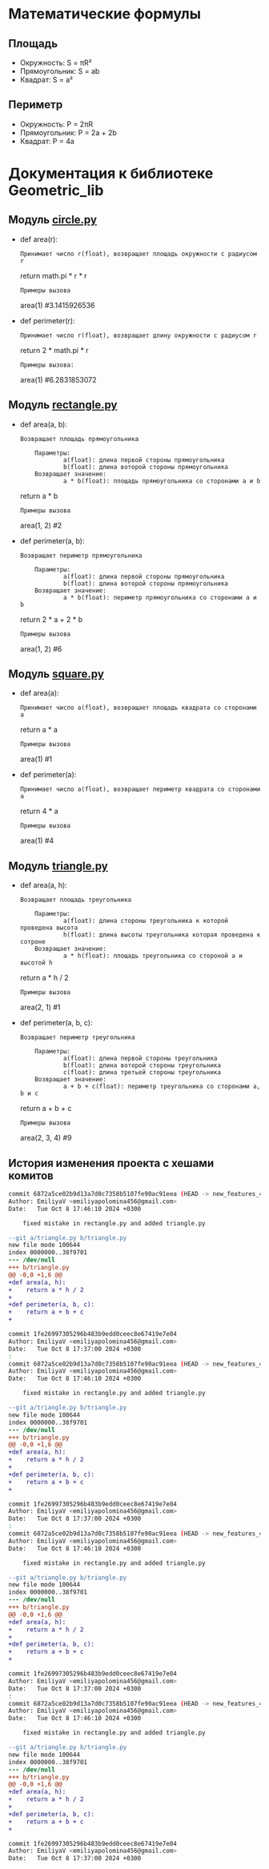 # Математические формулы
## Площадь
- Окружность: S = πR²
- Прямоугольник: S = ab
- Квадрат: S = a²

## Периметр
- Окружность: P = 2πR
- Прямоугольник: P = 2a + 2b
- Квадрат: P = 4a


# Документация к библиотеке Geometric_lib
## Модуль [circle.py](../circle.py)
- def area(r):
    ```
    Принимает число r(float), возвращает площадь окружности с радиусом r
    ```
    return math.pi * r * r
    ```
    Примеры вызова
    ```
    area(1) #3.1415926536

- def perimeter(r):
    ```
    Принимает число r(float), возвращает длину окружности с радиусом r
    ```
    return 2 * math.pi * r
    ```
    Примеры вызова:
    ```
    area(1) #6.2831853072

## Модуль [rectangle.py](../rectangle.py)
- def area(a, b): 
    ```
    Возвращает площадь прямоугольника

        Параметры:
                a(float): длина первой стороны прямоугольника
                b(float): длина воторой стороны прямоугольника
        Возвращает значение:
                a * b(float): площадь прямоугольника со сторонами a и b
    ```
    return a * b
    ```
    Примеры вызова
    ```
    area(1, 2) #2

- def perimeter(a, b): 
    ```
    Возвращает периметр прямоугольника

        Параметры:
                a(float): длина первой стороны прямоугольника
                b(float): длина воторой стороны прямоугольника
        Возвращает значение:
                a * b(float): периметр прямоугольника со сторонами a и b
    ```
    return 2 * a + 2 * b 
     ```
    Примеры вызова
    ```
    area(1, 2) #6

## Модуль [square.py](../square.py)

- def area(a):
    ```
    Принимает число a(float), возвращает площадь квадрата со сторонами a
    ```
    return a * a
     ```
    Примеры вызова
    ```
    area(1) #1


- def perimeter(a):
    ```
    Принимает число a(float), возвращает периметр квадрата со сторонами a
    ```
    return 4 * a
     ```
    Примеры вызова
    ```
    area(1) #4

## Модуль [triangle.py](../triangle.py)
- def area(a, h): 
    ```
    Возвращает площадь треугольника

        Параметры:
                a(float): длина стороны треугольника к которой проведена высота
                h(float): длина высоты треугольника которая проведена к сотроне 
        Возвращает значение:
                a * h(float): площадь треугольника со стороной a и высотой h
    ```
    return a * h / 2 
     ```
    Примеры вызова
    ```
    area(2, 1) #1

- def perimeter(a, b, c): 
    ```
    Возвращает периметр треугольника

        Параметры:
                a(float): длина первой стороны треугольника
                b(float): длина воторой стороны треугольника
                c(float): длина третьей стороны треугольника
        Возвращает значение:
                a + b + с(float): периметр треугольника со сторонами a, b и c
    ```
    return a + b + c
     ```
    Примеры вызова
    ```
    area(2, 3, 4) #9

## История изменения проекта с хешами комитов
```bash
commit 6872a5ce02b9d13a7d0c7358b5107fe90ac91eea (HEAD -> new_features_465453, origin/new_features_465453)
Author: EmiliyaV <emiliyapolomina456@gmail.com>
Date:   Tue Oct 8 17:46:10 2024 +0300

    fixed mistake in rectangle.py and added triangle.py
```
```diff
--git a/triangle.py b/triangle.py
new file mode 100644
index 0000000..38f9701
--- /dev/null
+++ b/triangle.py
@@ -0,0 +1,6 @@
+def area(a, h):
+    return a * h / 2
+
+def perimeter(a, b, c):
+    return a + b + c
+
```
```bash
commit 1fe26997305296b483b9edd0ceec8e67419e7e04
Author: EmiliyaV <emiliyapolomina456@gmail.com>
Date:   Tue Oct 8 17:37:00 2024 +0300
:
commit 6872a5ce02b9d13a7d0c7358b5107fe90ac91eea (HEAD -> new_features_465453, origin/new_features_465453)
Author: EmiliyaV <emiliyapolomina456@gmail.com>
Date:   Tue Oct 8 17:46:10 2024 +0300

    fixed mistake in rectangle.py and added triangle.py
```
```diff
--git a/triangle.py b/triangle.py
new file mode 100644
index 0000000..38f9701
--- /dev/null
+++ b/triangle.py
@@ -0,0 +1,6 @@
+def area(a, h):
+    return a * h / 2
+
+def perimeter(a, b, c):
+    return a + b + c
+
```
```bash
commit 1fe26997305296b483b9edd0ceec8e67419e7e04
Author: EmiliyaV <emiliyapolomina456@gmail.com>
Date:   Tue Oct 8 17:37:00 2024 +0300
:
commit 6872a5ce02b9d13a7d0c7358b5107fe90ac91eea (HEAD -> new_features_465453, origin/new_features_465453)
Author: EmiliyaV <emiliyapolomina456@gmail.com>
Date:   Tue Oct 8 17:46:10 2024 +0300

    fixed mistake in rectangle.py and added triangle.py
```
```diff
--git a/triangle.py b/triangle.py
new file mode 100644
index 0000000..38f9701
--- /dev/null
+++ b/triangle.py
@@ -0,0 +1,6 @@
+def area(a, h):
+    return a * h / 2
+
+def perimeter(a, b, c):
+    return a + b + c
+
```
```bash
commit 1fe26997305296b483b9edd0ceec8e67419e7e04
Author: EmiliyaV <emiliyapolomina456@gmail.com>
Date:   Tue Oct 8 17:37:00 2024 +0300
:
commit 6872a5ce02b9d13a7d0c7358b5107fe90ac91eea (HEAD -> new_features_465453, origin/new_features_465453)
Author: EmiliyaV <emiliyapolomina456@gmail.com>
Date:   Tue Oct 8 17:46:10 2024 +0300

    fixed mistake in rectangle.py and added triangle.py
```
```diff
--git a/triangle.py b/triangle.py
new file mode 100644
index 0000000..38f9701
--- /dev/null
+++ b/triangle.py
@@ -0,0 +1,6 @@
+def area(a, h):
+    return a * h / 2
+
+def perimeter(a, b, c):
+    return a + b + c
+
```
```bash
commit 1fe26997305296b483b9edd0ceec8e67419e7e04
Author: EmiliyaV <emiliyapolomina456@gmail.com>
Date:   Tue Oct 8 17:37:00 2024 +0300
```
